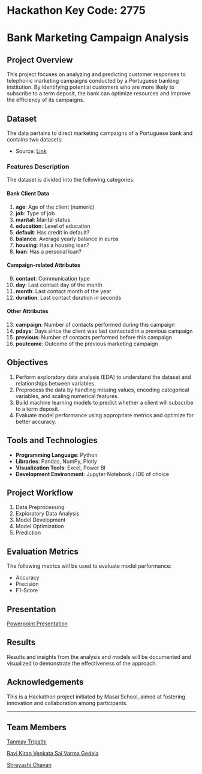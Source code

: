 # **Hackathon Key Code: 2775**

# Bank Marketing Campaign Analysis

## **Project Overview**
This project focuses on analyzing and predicting customer responses to telephonic marketing campaigns conducted by a Portuguese banking institution. By identifying potential customers who are more likely to subscribe to a term deposit, the bank can optimize resources and improve the efficiency of its campaigns.

## **Dataset**
The data pertains to direct marketing campaigns of a Portuguese bank and contains two datasets:
- Source: [Link](https://github.com/RishitLunia3108/DataSet)

### **Features Description**
The dataset is divided into the following categories:

#### **Bank Client Data**
1. **age**: Age of the client (numeric)
2. **job**: Type of job
3. **marital**: Marital status
4. **education**: Level of education
5. **default**: Has credit in default? 
6. **balance**: Average yearly balance in euros
7. **housing**: Has a housing loan? 
8. **loan**: Has a personal loan?

#### **Campaign-related Attributes**
9. **contact**: Communication type
10. **day**: Last contact day of the month
11. **month**: Last contact month of the year
12. **duration**: Last contact duration in seconds

#### **Other Attributes**
13. **campaign**: Number of contacts performed during this campaign
14. **pdays**: Days since the client was last contacted in a previous campaign
15. **previous**: Number of contacts performed before this campaign
16. **poutcome**: Outcome of the previous marketing campaign

## **Objectives**
1. Perform exploratory data analysis (EDA) to understand the dataset and relationships between variables.
2. Preprocess the data by handling missing values, encoding categorical variables, and scaling numerical features.
3. Build machine learning models to predict whether a client will subscribe to a term deposit.
4. Evaluate model performance using appropriate metrics and optimize for better accuracy.

## **Tools and Technologies**
- **Programming Language**: Python
- **Libraries**: Pandas, NumPy, Plotly
- **Visualization Tools**: Excel, Power BI
- **Development Environment**: Jupyter Notebook / IDE of choice

## **Project Workflow**
1. Data Preprocessing
2. Exploratory Data Analysis
3. Model Development
4. Model Optimization
5. Prediction

## **Evaluation Metrics**
The following metrics will be used to evaluate model performance:
- Accuracy
- Precision
- F1-Score

## **Presentation**
[Powerpoint Presentation](https://github.com/user-attachments/files/18469271/PPT.1.pptx)

## **Results**
Results and insights from the analysis and models will be documented and visualized to demonstrate the effectiveness of the approach.

## **Acknowledgements**
This is a Hackathon project initiated by Masai School, aimed at fostering innovation and collaboration among participants.

---
## **Team Members**

[Tanmay Tripathi](https://github.com/tanmay506)

[Ravi Kiran Venkata Sai Varma Gedela](https://github.com/RaviVarma28)

[Shreyashi Chavan](https://github.com/shreyashi137)

